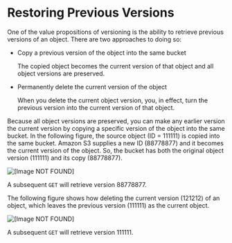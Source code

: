 # Restoring Previous Versions<a name="RestoringPreviousVersions"></a>

One of the value propositions of versioning is the ability to retrieve previous versions of an object\. There are two approaches to doing so:

+ Copy a previous version of the object into the same bucket

  The copied object becomes the current version of that object and all object versions are preserved\.

+ Permanently delete the current version of the object

  When you delete the current object version, you, in effect, turn the previous version into the current version of that object\.

Because all object versions are preserved, you can make any earlier version the current version by copying a specific version of the object into the same bucket\. In the following figure, the source object \(ID = 111111\) is copied into the same bucket\. Amazon S3 supplies a new ID \(88778877\) and it becomes the current version of the object\. So, the bucket has both the original object version \(111111\) and its copy \(88778877\)\. 

![\[Image NOT FOUND\]](http://docs.aws.amazon.com/AmazonS3/latest/dev/images/versioning_COPY2.png)

A subsequent `GET` will retrieve version 88778877\.

The following figure shows how deleting the current version \(121212\) of an object, which leaves the previous version \(111111\) as the current object\. 

![\[Image NOT FOUND\]](http://docs.aws.amazon.com/AmazonS3/latest/dev/images/versioning_COPY_delete2.png)

A subsequent `GET` will retrieve version 111111\.